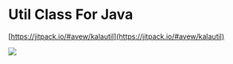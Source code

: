 # Util Class For Java
[https://jitpack.io/#avew/kalautil](https://jitpack.io/#avew/kalautil)

[![](https://jitpack.io/v/avew/kalautil.svg)](https://jitpack.io/#avew/kalautil)

